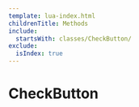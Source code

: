 ```yaml
---
template: lua-index.html
childrenTitle: Methods
include:
  startsWith: classes/CheckButton/
exclude:
  isIndex: true
---
```


# CheckButton
